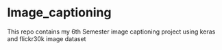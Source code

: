 # Image_captioning
This repo contains my 6th Semester image captioning project using keras and flickr30k image dataset
